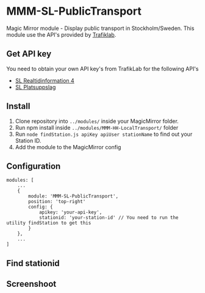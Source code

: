 # MMM-SL-PublicTransport
Magic Mirror module - Display public transport in Stockholm/Sweden. This module use the API's provided by [Trafiklab](https://www.trafiklab.se/api).

## Get API key
You need to obtain your own API key's from TrafikLab for the following API's

* [SL Realtidinformation 4](https://www.trafiklab.se/api/sl-realtidsinformation-4)
* [SL Platsuppslag](https://www.trafiklab.se/api/sl-platsuppslag)

## Install
1. Clone repository into ``../modules/`` inside your MagicMirror folder.
2. Run npm install inside ``../modules/MMM-HH-LocalTransport/`` folder
3. Run ``node findStation.js apiKey apiUser stationName`` to find out your Station ID.
4. Add the module to the MagicMirror config

## Configuration
```
modules: [
    ...
    {
        module: 'MMM-SL-PublicTransport',
        position: 'top-right'
        config: {
            apikey: 'your-api-key',
            stationid: 'your-station-id' // You need to run the utility findStation to get this
        }
    },
    ...
]
```

## Find stationid

## Screenshoot

